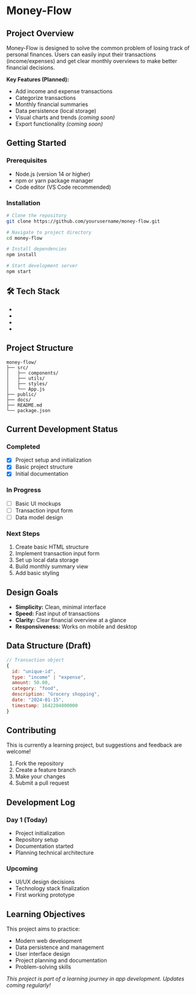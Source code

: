 # Money-Flow

## Project Overview

Money-Flow is designed to solve the common problem of losing track of personal finances. Users can easily input their transactions (income/expenses) and get clear monthly overviews to make better financial decisions.

**Key Features (Planned):**
-  Add income and expense transactions
-  Categorize transactions  
-  Monthly financial summaries
-  Data persistence (local storage)
-  Visual charts and trends *(coming soon)*
-  Export functionality *(coming soon)*

## Getting Started

### Prerequisites
- Node.js (version 14 or higher)
- npm or yarn package manager
- Code editor (VS Code recommended)

### Installation

```bash
# Clone the repository
git clone https://github.com/yourusername/money-flow.git

# Navigate to project directory
cd money-flow

# Install dependencies
npm install

# Start development server
npm start
```

## 🛠️ Tech Stack

- 
- 
- 
- 

## Project Structure

```
money-flow/
├── src/
│   ├── components/
│   ├── utils/
│   ├── styles/
│   └── App.js
├── public/
├── docs/
├── README.md
└── package.json
```

## Current Development Status

### Completed
- [x] Project setup and initialization
- [x] Basic project structure
- [x] Initial documentation

### In Progress
- [ ] Basic UI mockups
- [ ] Transaction input form
- [ ] Data model design

### Next Steps
1. Create basic HTML structure
2. Implement transaction input form
3. Set up local data storage
4. Build monthly summary view
5. Add basic styling

## Design Goals

- **Simplicity:** Clean, minimal interface
- **Speed:** Fast input of transactions
- **Clarity:** Clear financial overview at a glance
- **Responsiveness:** Works on mobile and desktop

## Data Structure (Draft)

```javascript
// Transaction object
{
  id: "unique-id",
  type: "income" | "expense",
  amount: 50.00,
  category: "food",
  description: "Grocery shopping",
  date: "2024-01-15",
  timestamp: 1642204800000
}
```

## Contributing

This is currently a learning project, but suggestions and feedback are welcome!

1. Fork the repository
2. Create a feature branch
3. Make your changes
4. Submit a pull request

## Development Log

### Day 1 (Today)
- Project initialization
- Repository setup
- Documentation started
- Planning technical architecture

### Upcoming
- UI/UX design decisions
- Technology stack finalization
- First working prototype

## Learning Objectives

This project aims to practice:
- Modern web development
- Data persistence and management
- User interface design
- Project planning and documentation
- Problem-solving skills


*This project is part of a learning journey in app development. Updates coming regularly!*
